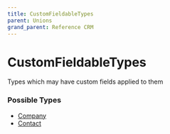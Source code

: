 ```yaml
---
title: CustomFieldableTypes
parent: Unions
grand_parent: Reference CRM
---
```


# CustomFieldableTypes

Types which may have custom fields applied to them

<h3 id="fields">Possible Types</h3>

<ul>

  <li><a href="/docs/reference_crm/object/company">Company</a></li>

  <li><a href="/docs/reference_crm/object/contact">Contact</a></li>

</ul>

